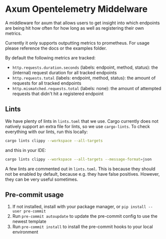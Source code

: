 # Axum Opentelemetry Middelware

A middleware for axum that allows users to get insight into which endpoints are being hit how often for how long as well as registering their own metrics.

Currently it only supports outputting metrics to prometheus.
For usage please reference the docs or the examples folder.

By default the following metrics are tracked:
* `http.requests.duration.seconds` (labels: endpoint, method, status): the (internal) request duration for all tracked endpoints
* `http.requests.total` (labels: endpoint, method, status): the amount of requests for all tracked endpoints
* `http.mismatched.requests.total` (labels: none): the amount of attempted requests that didn't hit a registered endpoint

## Lints

We have plenty of lints in `lints.toml` that we use. Cargo currently does not natively support an extra file for lints, so we use `cargo-lints`. To check everything with our lints, run this locally:

```sh
cargo lints clippy --workspace --all-targets
```

and this in your IDE:
```sh
cargo lints clippy --workspace --all-targets --message-format=json
```

A few lints are commented out in `lints.toml`. This is because they should not be enabled by default, because e.g. they have false positives. However, they can be very useful sometimes.

## Pre-commit usage

1. If not installed, install with your package manager, or `pip install --user pre-commit`
2. Run `pre-commit autoupdate` to update the pre-commit config to use the newest template
3. Run `pre-commit install` to install the pre-commit hooks to your local environment


